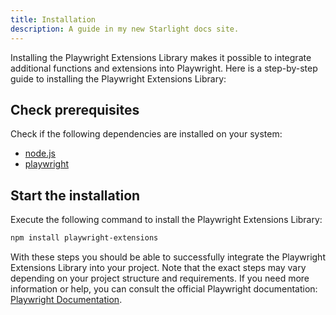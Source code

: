 ```yaml
---
title: Installation
description: A guide in my new Starlight docs site.
---
```


Installing the Playwright Extensions Library makes it possible to integrate additional functions and extensions into Playwright. Here is a step-by-step guide to installing the Playwright Extensions Library:

## Check prerequisites

Check if the following dependencies are installed on your system:
  - [node.js](https://nodejs.org)
  - [playwright](https://playwright.dev/docs/intro)

## Start the installation

  Execute the following command to install the Playwright Extensions Library:

   ```bash
   npm install playwright-extensions
   ```

With these steps you should be able to successfully integrate the Playwright Extensions Library into your project. Note that the exact steps may vary depending on your project structure and requirements. If you need more information or help, you can consult the official Playwright documentation: [Playwright Documentation](https://playwright.dev/docs/intro).
